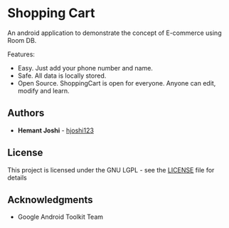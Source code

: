 # Shopping Cart
An android application to demonstrate the concept of E-commerce using Room DB. 

Features:
* Easy. Just add your phone number and name.
* Safe. All data is locally stored.
* Open Source. ShoppingCart is open for everyone. Anyone can edit, modify and learn.

## Authors

* **Hemant Joshi** - [hjoshi123](https://github.com/hjoshi123)

## License

This project is licensed under the GNU LGPL - see the [LICENSE](https://github.com/hjoshi123/ShoppingCart/blob/master/LICENSE) file for details

## Acknowledgments

* Google Android Toolkit Team

